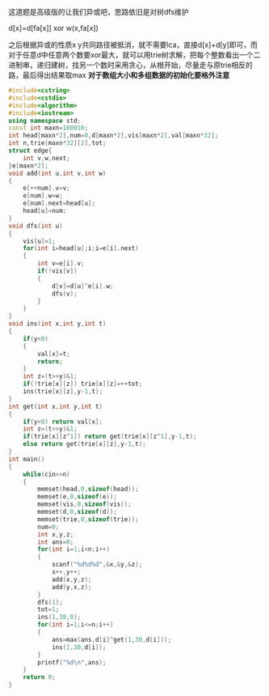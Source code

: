 这道题是高级版的让我们异或吧，思路依旧是对树dfs维护

d[x]=d[fa[x]] xor w(x,fa[x])

之后根据异或的性质x y共同路径被抵消，就不需要lca，直接d[x]+d[y]即可，而对于任意d中任意两个数要xor最大，就可以用trie树求解，把每个整数看出一个二进制串，递归建树，找另一个数时采用贪心，从根开始，尽量走与原trie相反的路，最后得出结果取max **对于数组大小和多组数据的初始化要格外注意**
```cpp
#include<cstring>
#include<cstdio>
#include<algorithm>
#include<iostream>
using namespace std;
const int maxn=100010;
int head[maxn*2],num=0,d[maxn*2],vis[maxn*2],val[maxn*32];
int n,trie[maxn*32][2],tot;
struct edge{
	int v,w,next;
}e[maxn*2];
void add(int u,int v,int w)
{
	e[++num].v=v;
	e[num].w=w;
	e[num].next=head[u];
	head[u]=num;
}
void dfs(int u)
{
	vis[u]=1;
	for(int i=head[u];i;i=e[i].next)
	{
		int v=e[i].v;
		if(!vis[v])
		{
			d[v]=d[u]^e[i].w;
			dfs(v);
		}
	}
}
void ins(int x,int y,int t)
{
	if(y<0) 
	{
		val[x]=t;
		return;
	}
	int z=(t>>y)&1;
	if(!trie[x][z]) trie[x][z]=++tot;
	ins(trie[x][z],y-1,t);
}
int get(int x,int y,int t)
{
	if(y<0) return val[x];
	int z=(t>>y)&1;
	if(trie[x][z^1]) return get(trie[x][z^1],y-1,t);
	else return get(trie[x][z],y-1,t);
}
int main()
{
	while(cin>>n)
	{
		memset(head,0,sizeof(head));
		memset(e,0,sizeof(e));
		memset(vis,0,sizeof(vis));
		memset(d,0,sizeof(d));
		memset(trie,0,sizeof(trie));
		num=0;
		int x,y,z;
		int ans=0;
		for(int i=1;i<n;i++)
		{
			scanf("%d%d%d",&x,&y,&z);
			x++,y++;
			add(x,y,z);
			add(y,x,z);
		}
		dfs(1);
		tot=1;
		ins(1,30,0);
		for(int i=1;i<=n;i++)
		{
			ans=max(ans,d[i]^get(1,30,d[i]));
			ins(1,30,d[i]);
		}
		printf("%d\n",ans);
	}
	return 0;
} 
```
